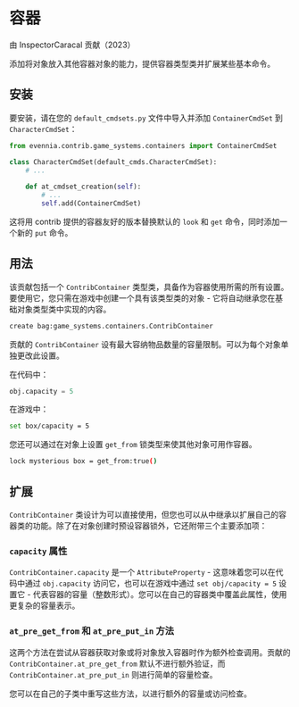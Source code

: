 # 容器

由 InspectorCaracal 贡献（2023）

添加将对象放入其他容器对象的能力，提供容器类型类并扩展某些基本命令。

## 安装

要安装，请在您的 `default_cmdsets.py` 文件中导入并添加 `ContainerCmdSet` 到 `CharacterCmdSet`：

```python
from evennia.contrib.game_systems.containers import ContainerCmdSet

class CharacterCmdSet(default_cmds.CharacterCmdSet):
    # ...
    
    def at_cmdset_creation(self):
        # ...
        self.add(ContainerCmdSet)
```

这将用 contrib 提供的容器友好的版本替换默认的 `look` 和 `get` 命令，同时添加一个新的 `put` 命令。

## 用法

该贡献包括一个 `ContribContainer` 类型类，具备作为容器使用所需的所有设置。要使用它，您只需在游戏中创建一个具有该类型类的对象 - 它将自动继承您在基础对象类型类中实现的内容。

```bash
create bag:game_systems.containers.ContribContainer
```

贡献的 `ContribContainer` 设有最大容纳物品数量的容量限制。可以为每个对象单独更改此设置。

在代码中：
```python
obj.capacity = 5
```
在游戏中：
```bash
set box/capacity = 5
```

您还可以通过在对象上设置 `get_from` 锁类型来使其他对象可用作容器。

```bash
lock mysterious box = get_from:true()
```

## 扩展

`ContribContainer` 类设计为可以直接使用，但您也可以从中继承以扩展自己的容器类的功能。除了在对象创建时预设容器锁外，它还附带三个主要添加项：

### `capacity` 属性

`ContribContainer.capacity` 是一个 `AttributeProperty` - 这意味着您可以在代码中通过 `obj.capacity` 访问它，也可以在游戏中通过 `set obj/capacity = 5` 设置它 - 代表容器的容量（整数形式）。您可以在自己的容器类中覆盖此属性，使用更复杂的容量表示。

### `at_pre_get_from` 和 `at_pre_put_in` 方法

这两个方法在尝试从容器获取对象或将对象放入容器时作为额外检查调用。贡献的 `ContribContainer.at_pre_get_from` 默认不进行额外验证，而 `ContribContainer.at_pre_put_in` 则进行简单的容量检查。

您可以在自己的子类中重写这些方法，以进行额外的容量或访问检查。
